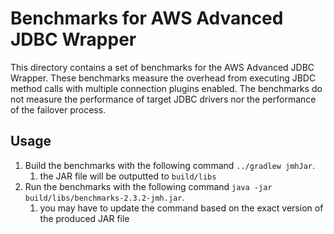 # Benchmarks for AWS Advanced JDBC Wrapper

This directory contains a set of benchmarks for the AWS Advanced JDBC Wrapper.
These benchmarks measure the overhead from executing JBDC method calls with multiple connection plugins enabled.
The benchmarks do not measure the performance of target JDBC drivers nor the performance of the failover process.

## Usage
1. Build the benchmarks with the following command `../gradlew jmhJar`.
    1. the JAR file will be outputted to `build/libs`
2. Run the benchmarks with the following command `java -jar build/libs/benchmarks-2.3.2-jmh.jar`.
    1. you may have to update the command based on the exact version of the produced JAR file
